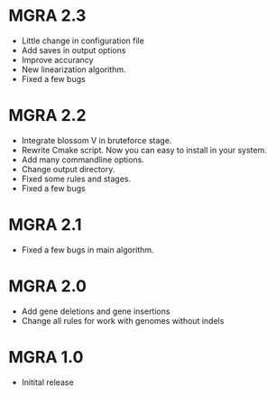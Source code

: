MGRA 2.3
======== 
* Little change in configuration file
* Add saves in output options
* Improve accurancy
* New linearization algorithm.
* Fixed a few bugs

MGRA 2.2 
======== 
* Integrate blossom V in bruteforce stage.
* Rewrite Cmake script. Now you can easy to install in your system.
* Add many commandline options. 
* Change output directory. 
* Fixed some rules and stages. 
* Fixed a few bugs

MGRA 2.1
========
* Fixed a few bugs in main algorithm. 

MGRA 2.0
========
* Add gene deletions and gene insertions
* Change all rules for work with genomes without indels

MGRA 1.0
========
* Initital release
